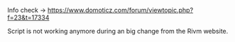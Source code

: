Info check -> https://www.domoticz.com/forum/viewtopic.php?f=23&t=17334

Script is not working anymore during an big change from the Rivm website. 

